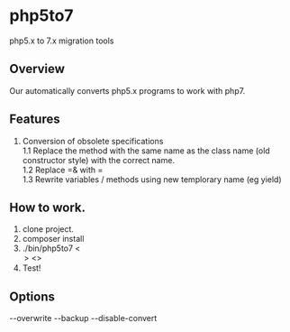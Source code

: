 # php5to7
php5.x to 7.x migration tools

## Overview
Our automatically converts php5.x programs to work with php7.

## Features
1. Conversion of obsolete specifications  
1.1 Replace the method with the same name as the class name (old constructor style) with the correct name.  
1.2 Replace =& with =  
1.3 Rewrite variables / methods using new templorary name (eg yield)  

## How to work.
1. clone project.
2. composer install
3. ./bin/php5to7 <<option>> <<folder>> 
4. Test!

## Options
--overwrite
--backup
--disable-convert
